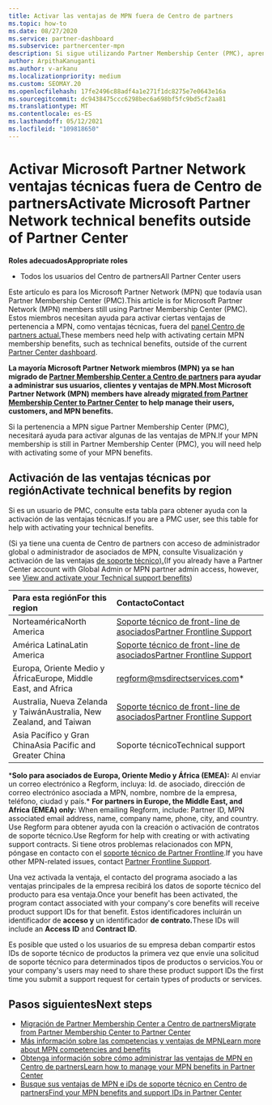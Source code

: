 ```yaml
---
title: Activar las ventajas de MPN fuera de Centro de partners
ms.topic: how-to
ms.date: 08/27/2020
ms.service: partner-dashboard
ms.subservice: partnercenter-mpn
description: Si sigue utilizando Partner Membership Center (PMC), aprenda con quién debe ponerse en contacto para ayudarle a activar las ventajas de soporte técnico de MPN y proporcionarle los datos de soporte técnico de las ventajas.
author: ArpithaKanuganti
ms.author: v-arkanu
ms.localizationpriority: medium
ms.custom: SEOMAY.20
ms.openlocfilehash: 17fe2496c88adf4a1e271f1dc8275e7e0643e16a
ms.sourcegitcommit: dc9438475ccc6298bec6a698bf5fc9bd5cf2aa81
ms.translationtype: MT
ms.contentlocale: es-ES
ms.lasthandoff: 05/12/2021
ms.locfileid: "109818650"
---
```

# <a name="activate-microsoft-partner-network-technical-benefits-outside-of-partner-center"></a><span data-ttu-id="a19fe-103">Activar Microsoft Partner Network ventajas técnicas fuera de Centro de partners</span><span class="sxs-lookup"><span data-stu-id="a19fe-103">Activate Microsoft Partner Network technical benefits outside of Partner Center</span></span>


<span data-ttu-id="a19fe-104">**Roles adecuados**</span><span class="sxs-lookup"><span data-stu-id="a19fe-104">**Appropriate roles**</span></span>

- <span data-ttu-id="a19fe-105">Todos los usuarios del Centro de partners</span><span class="sxs-lookup"><span data-stu-id="a19fe-105">All Partner Center users</span></span>

<span data-ttu-id="a19fe-106">Este artículo es para los Microsoft Partner Network (MPN) que todavía usan Partner Membership Center (PMC).</span><span class="sxs-lookup"><span data-stu-id="a19fe-106">This article is for Microsoft Partner Network (MPN) members still using Partner Membership Center (PMC).</span></span> <span data-ttu-id="a19fe-107">Estos miembros necesitan ayuda para activar ciertas ventajas de pertenencia a MPN, como ventajas técnicas, fuera del [panel Centro de partners actual.](https://partner.microsoft.com/dashboard)</span><span class="sxs-lookup"><span data-stu-id="a19fe-107">These members need help with activating certain MPN membership benefits, such as technical benefits, outside of the current [Partner Center dashboard](https://partner.microsoft.com/dashboard).</span></span>

<span data-ttu-id="a19fe-108">**La mayoría Microsoft Partner Network miembros (MPN) ya se han migrado de [Partner Membership Center a Centro de partners](prepare-pmc-pc-migration.md) para ayudar a administrar sus usuarios, clientes y ventajas de MPN.**</span><span class="sxs-lookup"><span data-stu-id="a19fe-108">**Most Microsoft Partner Network (MPN) members have already [migrated from Partner Membership Center to Partner Center](prepare-pmc-pc-migration.md) to help manage their users, customers, and MPN benefits.**</span></span>

<span data-ttu-id="a19fe-109">Si la pertenencia a MPN sigue Partner Membership Center (PMC), necesitará ayuda para activar algunas de las ventajas de MPN.</span><span class="sxs-lookup"><span data-stu-id="a19fe-109">If your MPN membership is still in Partner Membership Center (PMC), you will need help with activating some of your MPN benefits.</span></span>

## <a name="activate-technical-benefits-by-region"></a><span data-ttu-id="a19fe-110">Activación de las ventajas técnicas por región</span><span class="sxs-lookup"><span data-stu-id="a19fe-110">Activate technical benefits by region</span></span>

<span data-ttu-id="a19fe-111">Si es un usuario de PMC, consulte esta tabla para obtener ayuda con la activación de las ventajas técnicas.</span><span class="sxs-lookup"><span data-stu-id="a19fe-111">If you are a PMC user, see this table for help with activating your technical benefits.</span></span>

<span data-ttu-id="a19fe-112">(Si ya tiene una cuenta de Centro de partners con acceso de administrador global o administrador de asociados de MPN, consulte Visualización y activación de las ventajas [de soporte técnico).](mpn-benefits-technical-support.md#view-and-activate-your-technical-support-benefits)</span><span class="sxs-lookup"><span data-stu-id="a19fe-112">(If you already have a Partner Center account with Global Admin or MPN partner admin access, however, see [View and activate your Technical support benefits](mpn-benefits-technical-support.md#view-and-activate-your-technical-support-benefits))</span></span>

|<span data-ttu-id="a19fe-113">Para esta región</span><span class="sxs-lookup"><span data-stu-id="a19fe-113">For this region</span></span>  | <span data-ttu-id="a19fe-114">Contacto</span><span class="sxs-lookup"><span data-stu-id="a19fe-114">Contact</span></span> |
|:--------|:------------|
|<span data-ttu-id="a19fe-115">Norteamérica</span><span class="sxs-lookup"><span data-stu-id="a19fe-115">North America</span></span>  | [<span data-ttu-id="a19fe-116">Soporte técnico de front-line de asociados</span><span class="sxs-lookup"><span data-stu-id="a19fe-116">Partner Frontline Support</span></span>](https://partner.microsoft.com/support?issueid=300-0042)  |
|<span data-ttu-id="a19fe-117">América Latina</span><span class="sxs-lookup"><span data-stu-id="a19fe-117">Latin America</span></span>  | [<span data-ttu-id="a19fe-118">Soporte técnico de front-line de asociados</span><span class="sxs-lookup"><span data-stu-id="a19fe-118">Partner Frontline Support</span></span>](https://partner.microsoft.com/support?issueid=300-0042)  |
|<span data-ttu-id="a19fe-119">Europa, Oriente Medio y África</span><span class="sxs-lookup"><span data-stu-id="a19fe-119">Europe, Middle East, and Africa</span></span>  | [regform@msdirectservices.com](mailto:regform@msdirectservices.com)*  |
|<span data-ttu-id="a19fe-120">Australia, Nueva Zelanda y Taiwán</span><span class="sxs-lookup"><span data-stu-id="a19fe-120">Australia, New Zealand, and Taiwan</span></span>  | [<span data-ttu-id="a19fe-121">Soporte técnico de front-line de asociados</span><span class="sxs-lookup"><span data-stu-id="a19fe-121">Partner Frontline Support</span></span>](https://partner.microsoft.com/support?issueid=300-0042)  |
|<span data-ttu-id="a19fe-122">Asia Pacífico y Gran China</span><span class="sxs-lookup"><span data-stu-id="a19fe-122">Asia Pacific and Greater China</span></span>  | <span data-ttu-id="a19fe-123">Soporte técnico</span><span class="sxs-lookup"><span data-stu-id="a19fe-123">Technical support</span></span>  |

<span data-ttu-id="a19fe-124">\***Solo para asociados de Europa, Oriente Medio y África (EMEA):** Al enviar un correo electrónico a Regform, incluya: Id. de asociado, dirección de correo electrónico asociada a MPN, nombre, nombre de la empresa, teléfono, ciudad y país.</span><span class="sxs-lookup"><span data-stu-id="a19fe-124">\* **For partners in Europe, the Middle East, and Africa (EMEA) only:** When emailing Regform, include: Partner ID, MPN associated email address, name, company name, phone, city, and country.</span></span> <span data-ttu-id="a19fe-125">Use Regform para obtener ayuda con la creación o activación de contratos de soporte técnico.</span><span class="sxs-lookup"><span data-stu-id="a19fe-125">Use Regform for help with creating or with activating support contracts.</span></span> <span data-ttu-id="a19fe-126">Si tiene otros problemas relacionados con MPN, póngase en contacto con el [soporte técnico de Partner Frontline](https://partner.microsoft.com/support?issueid=300-0042).</span><span class="sxs-lookup"><span data-stu-id="a19fe-126">If you have other MPN-related issues, contact [Partner Frontline Support](https://partner.microsoft.com/support?issueid=300-0042).</span></span>

<span data-ttu-id="a19fe-127">Una vez activada la ventaja, el contacto del programa asociado a las ventajas principales de la empresa recibirá los datos de soporte técnico del producto para esa ventaja.</span><span class="sxs-lookup"><span data-stu-id="a19fe-127">Once your benefit has been activated, the program contact associated with your company's core benefits will receive product support IDs for that benefit.</span></span> <span data-ttu-id="a19fe-128">Estos identificadores incluirán un identificador de **acceso y** un identificador **de contrato.**</span><span class="sxs-lookup"><span data-stu-id="a19fe-128">These IDs will include an **Access ID** and **Contract ID**.</span></span> 

<span data-ttu-id="a19fe-129">Es posible que usted o los usuarios de su empresa deban compartir estos IDs de soporte técnico de productos la primera vez que envíe una solicitud de soporte técnico para determinados tipos de productos o servicios.</span><span class="sxs-lookup"><span data-stu-id="a19fe-129">You or your company's users may need to share these product support IDs the first time you submit a support request for certain types of products or services.</span></span>

## <a name="next-steps"></a><span data-ttu-id="a19fe-130">Pasos siguientes</span><span class="sxs-lookup"><span data-stu-id="a19fe-130">Next steps</span></span>

- [<span data-ttu-id="a19fe-131">Migración de Partner Membership Center a Centro de partners</span><span class="sxs-lookup"><span data-stu-id="a19fe-131">Migrate from Partner Membership Center to Partner Center</span></span>](prepare-pmc-pc-migration.md)
- [<span data-ttu-id="a19fe-132">Más información sobre las competencias y ventajas de MPN</span><span class="sxs-lookup"><span data-stu-id="a19fe-132">Learn more about MPN competencies and benefits</span></span>](learn-about-competencies.md)
- [<span data-ttu-id="a19fe-133">Obtenga información sobre cómo administrar las ventajas de MPN en Centro de partners</span><span class="sxs-lookup"><span data-stu-id="a19fe-133">Learn how to manage your MPN benefits in Partner Center</span></span>](manage-your-partner-network-benefits.md)
- [<span data-ttu-id="a19fe-134">Busque sus ventajas de MPN e iDs de soporte técnico en Centro de partners</span><span class="sxs-lookup"><span data-stu-id="a19fe-134">Find your MPN benefits and support IDs in Partner Center</span></span>](mpn-find-benefits.md)
